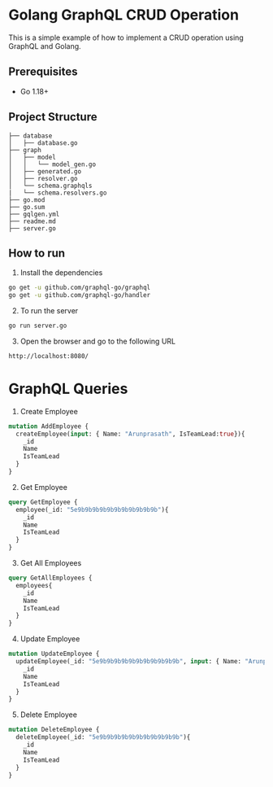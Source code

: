 <!-- GOLANG-GRAPHQL-CRUD OPERATION -->

# Golang GraphQL CRUD Operation

This is a simple example of how to implement a CRUD operation using GraphQL and Golang.

## Prerequisites

- Go 1.18+
## Project Structure

    ├── database
    │   ├── database.go
    ├── graph
    │   ├── model
    │   │   └── model_gen.go
    │   ├── generated.go
    │   ├── resolver.go
    │   └── schema.graphqls
    |   └── schema.resolvers.go
    ├── go.mod
    ├── go.sum
    ├── gqlgen.yml
    ├── readme.md
    ├── server.go


## How to run

1. Install the dependencies

```bash
go get -u github.com/graphql-go/graphql
go get -u github.com/graphql-go/handler
```

2. To run the server

```bash
go run server.go
```

3. Open the browser and go to the following URL

```bash
http://localhost:8080/
```



# GraphQL Queries

1. Create Employee

```graphql
mutation AddEmployee {
  createEmployee(input: { Name: "Arunprasath", IsTeamLead:true}){
    _id
    Name
  	IsTeamLead
  }
}
```

2. Get Employee

```graphql
query GetEmployee {
  employee(_id: "5e9b9b9b9b9b9b9b9b9b9b9b"){
    _id
    Name
  	IsTeamLead
  }
}
```

3. Get All Employees

```graphql
query GetAllEmployees {
  employees{
    _id
    Name
  	IsTeamLead
  }
}
```

4. Update Employee

```graphql
mutation UpdateEmployee {
  updateEmployee(_id: "5e9b9b9b9b9b9b9b9b9b9b9b", input: { Name: "Arunprasath", IsTeamLead:false}){
    _id
    Name
  	IsTeamLead
  }
}
```

5. Delete Employee

```graphql
mutation DeleteEmployee {
  deleteEmployee(_id: "5e9b9b9b9b9b9b9b9b9b9b9b"){
    _id
    Name
  	IsTeamLead
  }
}
```
